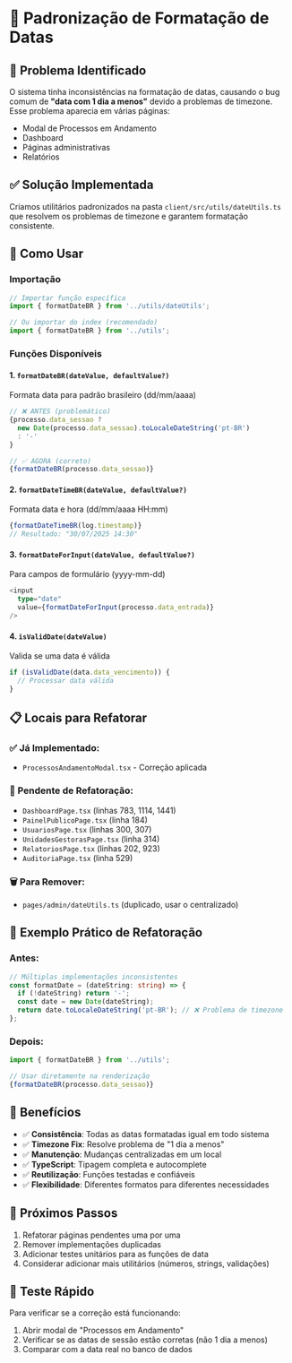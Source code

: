 # 📅 Padronização de Formatação de Datas

## 🎯 Problema Identificado

O sistema tinha inconsistências na formatação de datas, causando o bug comum de **"data com 1 dia a menos"** devido a problemas de timezone. Esse problema aparecia em várias páginas:

- Modal de Processos em Andamento
- Dashboard
- Páginas administrativas
- Relatórios

## ✅ Solução Implementada

Criamos utilitários padronizados na pasta `client/src/utils/dateUtils.ts` que resolvem os problemas de timezone e garantem formatação consistente.

## 🚀 Como Usar

### Importação

```typescript
// Importar função específica
import { formatDateBR } from '../utils/dateUtils';

// Ou importar do index (recomendado)
import { formatDateBR } from '../utils';
```

### Funções Disponíveis

#### 1. `formatDateBR(dateValue, defaultValue?)`
Formata data para padrão brasileiro (dd/mm/aaaa)

```typescript
// ❌ ANTES (problemático)
{processo.data_sessao ? 
  new Date(processo.data_sessao).toLocaleDateString('pt-BR') 
  : '-'
}

// ✅ AGORA (correto)
{formatDateBR(processo.data_sessao)}
```

#### 2. `formatDateTimeBR(dateValue, defaultValue?)`
Formata data e hora (dd/mm/aaaa HH:mm)

```typescript
{formatDateTimeBR(log.timestamp)}
// Resultado: "30/07/2025 14:30"
```

#### 3. `formatDateForInput(dateValue, defaultValue?)`
Para campos de formulário (yyyy-mm-dd)

```typescript
<input 
  type="date" 
  value={formatDateForInput(processo.data_entrada)} 
/>
```

#### 4. `isValidDate(dateValue)`
Valida se uma data é válida

```typescript
if (isValidDate(data.data_vencimento)) {
  // Processar data válida
}
```

## 📋 Locais para Refatorar

### ✅ Já Implementado:
- `ProcessosAndamentoModal.tsx` - Correção aplicada

### 🔄 Pendente de Refatoração:
- `DashboardPage.tsx` (linhas 783, 1114, 1441)
- `PainelPublicoPage.tsx` (linha 184)
- `UsuariosPage.tsx` (linhas 300, 307)
- `UnidadesGestorasPage.tsx` (linha 314)
- `RelatoriosPage.tsx` (linhas 202, 923)
- `AuditoriaPage.tsx` (linha 529)

### 🗑️ Para Remover:
- `pages/admin/dateUtils.ts` (duplicado, usar o centralizado)

## 🔧 Exemplo Prático de Refatoração

### Antes:
```typescript
// Múltiplas implementações inconsistentes
const formatDate = (dateString: string) => {
  if (!dateString) return '-';
  const date = new Date(dateString);
  return date.toLocaleDateString('pt-BR'); // ❌ Problema de timezone
};
```

### Depois:
```typescript
import { formatDateBR } from '../utils';

// Usar diretamente na renderização
{formatDateBR(processo.data_sessao)}
```

## 🎯 Benefícios

- ✅ **Consistência**: Todas as datas formatadas igual em todo sistema
- ✅ **Timezone Fix**: Resolve problema de "1 dia a menos"
- ✅ **Manutenção**: Mudanças centralizadas em um local
- ✅ **TypeScript**: Tipagem completa e autocomplete
- ✅ **Reutilização**: Funções testadas e confiáveis
- ✅ **Flexibilidade**: Diferentes formatos para diferentes necessidades

## 📝 Próximos Passos

1. Refatorar páginas pendentes uma por uma
2. Remover implementações duplicadas
3. Adicionar testes unitários para as funções de data
4. Considerar adicionar mais utilitários (números, strings, validações)

## 🧪 Teste Rápido

Para verificar se a correção está funcionando:
1. Abrir modal de "Processos em Andamento"
2. Verificar se as datas de sessão estão corretas (não 1 dia a menos)
3. Comparar com a data real no banco de dados

